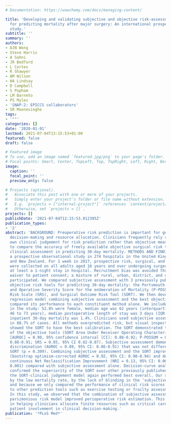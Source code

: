 ```yaml
---
# Documentation: https://wowchemy.com/docs/managing-content/

title: 'Developing and validating subjective and objective risk-assessment measures
  for predicting mortality after major surgery: An international prospective cohort
  study.'
subtitle: ''
summary: ''
authors:
- DJN Wong
- Steve Harris
- A Sahni
- JR Bedford
- L Cortes
- R Shawyer
- AM Wilson
- HA Lindsay
- D Campbell
- S Popham
- LM Barneto
- PS Myles
- 'SNAP-2: EPICCS collaborators'
- SR Moonesinghe
tags:
- '""'
categories: []
date: '2020-01-01'
lastmod: 2021-07-04T13:15:53+01:00
featured: false
draft: false

# Featured image
# To use, add an image named `featured.jpg/png` to your page's folder.
# Focal points: Smart, Center, TopLeft, Top, TopRight, Left, Right, BottomLeft, Bottom, BottomRight.
image:
  caption: ''
  focal_point: ''
  preview_only: false

# Projects (optional).
#   Associate this post with one or more of your projects.
#   Simply enter your project's folder or file name without extension.
#   E.g. `projects = ["internal-project"]` references `content/project/deep-learning/index.md`.
#   Otherwise, set `projects = []`.
projects: []
publishDate: '2021-07-04T12:15:53.012395Z'
publication_types:
- '2'
abstract: 'BACKGROUND: Preoperative risk prediction is important for guiding clinical
  decision-making and resource allocation. Clinicians frequently rely solely on their
  own clinical judgement for risk prediction rather than objective measures. We aimed
  to compare the accuracy of freely available objective surgical risk tools with subjective
  clinical assessment in predicting 30-day mortality. METHODS AND FINDINGS: We conducted
  a prospective observational study in 274 hospitals in the United Kingdom (UK), Australia,
  and New Zealand. For 1 week in 2017, prospective risk, surgical, and outcome data
  were collected on all adults aged 18 years and over undergoing surgery requiring
  at least a 1-night stay in hospital. Recruitment bias was avoided through an ethical
  waiver to patient consent; a mixture of rural, urban, district, and university hospitals
  participated. We compared subjective assessment with 3 previously published, open-access
  objective risk tools for predicting 30-day mortality: the Portsmouth-Physiology
  and Operative Severity Score for the enUmeration of Mortality (P-POSSUM), Surgical
  Risk Scale (SRS), and Surgical Outcome Risk Tool (SORT). We then developed a logistic
  regression model combining subjective assessment and the best objective tool and
  compared its performance to each constituent method alone. We included 22,631 patients
  in the study: 52.8% were female, median age was 62 years (interquartile range [IQR]
  46 to 73 years), median postoperative length of stay was 3 days (IQR 1 to 6), and
  inpatient 30-day mortality was 1.4%. Clinicians used subjective assessment alone
  in 88.7% of cases. All methods overpredicted risk, but visual inspection of plots
  showed the SORT to have the best calibration. The SORT demonstrated the best discrimination
  of the objective tools (SORT Area Under Receiver Operating Characteristic curve
  [AUROC] = 0.90, 95% confidence interval [CI]: 0.88-0.92; P-POSSUM = 0.89, 95% CI
  0.88-0.91; SRS = 0.85, 95% CI 0.82-0.87). Subjective assessment demonstrated good
  discrimination (AUROC = 0.89, 95% CI: 0.86-0.91) that was not different from the
  SORT (p = 0.309). Combining subjective assessment and the SORT improved discrimination
  (bootstrap optimism-corrected AUROC = 0.92, 95% CI: 0.90-0.94) and demonstrated
  continuous Net Reclassification Improvement (NRI = 0.13, 95% CI: 0.06-0.20, p <
  0.001) compared with subjective assessment alone. Decision-curve analysis (DCA)
  confirmed the superiority of the SORT over other previously published models, and
  the SORT-clinical judgement model again performed best overall. Our study is limited
  by the low mortality rate, by the lack of blinding in the ‘subjective’ risk assessments,
  and because we only compared the performance of clinical risk scores as opposed
  to other prediction tools such as exercise testing or frailty assessment. CONCLUSIONS:
  In this study, we observed that the combination of subjective assessment with a
  parsimonious risk model improved perioperative risk estimation. This may be of value
  in helping clinicians allocate finite resources such as critical care and to support
  patient involvement in clinical decision-making.'
publication: '*PLoS Med*'
---
```

